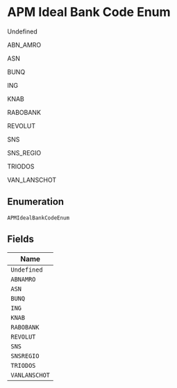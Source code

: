 
# APM Ideal Bank Code Enum

Undefined

ABN_AMRO

ASN

BUNQ

ING

KNAB

RABOBANK

REVOLUT

SNS

SNS_REGIO

TRIODOS

VAN_LANSCHOT

## Enumeration

`APMIdealBankCodeEnum`

## Fields

| Name |
|  --- |
| `Undefined` |
| `ABNAMRO` |
| `ASN` |
| `BUNQ` |
| `ING` |
| `KNAB` |
| `RABOBANK` |
| `REVOLUT` |
| `SNS` |
| `SNSREGIO` |
| `TRIODOS` |
| `VANLANSCHOT` |

